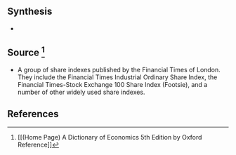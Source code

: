 ## Synthesis
- 
## Source [^1]
- A group of share indexes published by the Financial Times of London. They include the Financial Times Industrial Ordinary Share Index, the Financial Times-Stock Exchange 100 Share Index (Footsie), and a number of other widely used share indexes.
## References

[^1]: [[(Home Page) A Dictionary of Economics 5th Edition by Oxford Reference]]